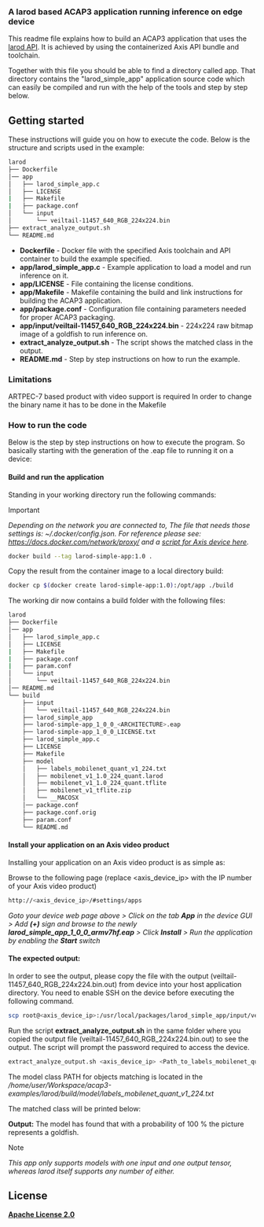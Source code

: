 ### A larod based ACAP3 application running inference on edge device

This readme file explains how to build an ACAP3 application that uses the [larod API](../FAQs.md#WhatisLarod?). It is achieved by using the containerized Axis API bundle and toolchain.

Together with this file you should be able to find a directory called app. That directory contains the "larod_simple_app" application source code which can easily
be compiled and run with the help of the tools and step by step below.

## Getting started
These instructions will guide you on how to execute the code. Below is the structure and scripts used in the example:

```bash
larod
├── Dockerfile
│── app
│   ├── larod_simple_app.c
│   ├── LICENSE
|   ├── Makefile
|   ├── package.conf
│   └── input
│       └── veiltail-11457_640_RGB_224x224.bin
├── extract_analyze_output.sh
└── README.md
```

* **Dockerfile** - Docker file with the specified Axis toolchain and API container to build the example specified.
* **app/larod_simple_app.c** - Example application to load a model and run inference on it.
* **app/LICENSE** - File containing the license conditions.
* **app/Makefile** - Makefile containing the build and link instructions for building the ACAP3 application.
* **app/package.conf** - Configuration file containing parameters needed for proper ACAP3 packaging.
* **app/input/veiltail-11457_640_RGB_224x224.bin** - 224x224 raw bitmap image of a goldfish to run inference on.
* **extract_analyze_output.sh** - The script shows the matched class in the output.
* **README.md** - Step by step instructions on how to run the example.


### Limitations

ARTPEC-7 based product with video support is required
In order to change the binary name it has to be done in the Makefile

### How to run the code
Below is the step by step instructions on how to execute the program. So basically starting with the generation of the .eap file to running it on a device:

#### Build and run the application
Standing in your working directory run the following commands:

> [!IMPORTANT]
> *Depending on the network you are connected to,
The file that needs those settings is: *~/.docker/config.json.*
For reference please see: https://docs.docker.com/network/proxy/ and a
[script for Axis device here](../FAQs.md#HowcanIset-upnetworkproxysettingsontheAxisdevice?).*

```bash
docker build --tag larod-simple-app:1.0 .
```

Copy the result from the container image to a local directory build:

```bash
docker cp $(docker create larod-simple-app:1.0):/opt/app ./build
```

The working dir now contains a build folder with the following files:
```bash
larod
├── Dockerfile
│── app
│   ├── larod_simple_app.c
│   ├── LICENSE
|   ├── Makefile
|   ├── package.conf
|   ├── param.conf
│   └── input
│       └── veiltail-11457_640_RGB_224x224.bin
│── README.md
└── build
	├── input
	│   └── veiltail-11457_640_RGB_224x224.bin
	├── larod_simple_app
	├── larod-simple-app_1_0_0_<ARCHITECTURE>.eap
	├── larod-simple-app_1_0_0_LICENSE.txt
	├── larod_simple_app.c
	├── LICENSE
	├── Makefile
	├── model
	│	├── labels_mobilenet_quant_v1_224.txt
	│	├── mobilenet_v1_1.0_224_quant.larod
	│	├── mobilenet_v1_1.0_224_quant.tflite
	│	├── mobilenet_v1_tflite.zip
	│	└── __MACOSX
	│── package.conf
	├── package.conf.orig
	├── param.conf
	└── README.md
```

#### Install your application on an Axis video product
Installing your application on an Axis video product is as simple as:

Browse to the following page (replace <axis_device_ip> with the IP number of your Axis video product)

```bash
http://<axis_device_ip>/#settings/apps
```

*Goto your device web page above > Click on the tab **App** in the device GUI > Add **(+)** sign and browse to
the newly **larod_simple_app_1_0_0_armv7hf.eap** > Click **Install** > Run the application by enabling the **Start** switch*

#### The expected output:

 In order to see the output, please copy the file with the output (veiltail-11457_640_RGB_224x224.bin.out) from device into your host
 application directory. You need to enable SSH on the device before executing the following command.

```bash
scp root@<axis_device_ip>:/usr/local/packages/larod_simple_app/input/veiltail-11457_640_RGB_224x224.bin.out .
```
Run the script **extract_analyze_output.sh** in the same folder where you copied the output file (veiltail-11457_640_RGB_224x224.bin.out) to see the output.
The script will prompt the password required to access the device.


```bash
extract_analyze_output.sh <axis_device_ip> <Path_to_labels_mobilenet_quant_v1_224.txt>
```
The model class PATH for objects matching is located in the
*/home/user/Workspace/acap3-examples/larod/build/model/labels_mobilenet_quant_v1_224.txt*

The matched class will be printed below:

**Output:** The model has found that with a probability of 100 % the picture represents a goldfish.

> [!NOTE]
> *This app only supports models with one input and one output
tensor, whereas larod itself supports any number of either.*

## License
**[Apache License 2.0](../LICENSE)**
